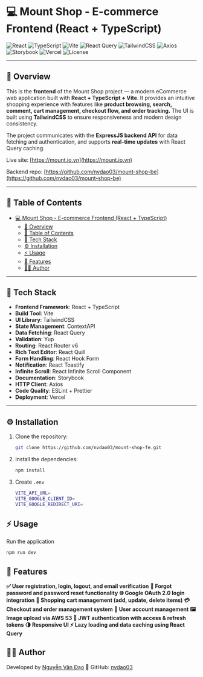 # 💻 Mount Shop - E-commerce Frontend (React + TypeScript)

![React](https://img.shields.io/badge/React-v18-blue)
![TypeScript](https://img.shields.io/badge/TypeScript-4%2Ex-blue?logo=typescript)
![Vite](https://img.shields.io/badge/Vite-Bundler-yellow)
![React Query](https://img.shields.io/badge/Data%20Fetching-React%20Query-ff69b4)
![TailwindCSS](https://img.shields.io/badge/Style-TailwindCSS-38bdf8)
![Axios](https://img.shields.io/badge/HTTP-Axios-orange)
![Storybook](https://img.shields.io/badge/UI-Storybook-ff4785)
![Vercel](https://img.shields.io/badge/Deploy-Vercel-black)
![License](https://img.shields.io/badge/License-MIT-lightgrey)

---

## 🚀 Overview

This is the **frontend** of the Mount Shop project — a modern eCommerce web application built with **React + TypeScript + Vite**.
It provides an intuitive shopping experience with features like **product browsing, search, comment, cart management, checkout flow, and order tracking.**
The UI is built using **TailwindCSS** to ensure responsiveness and modern design consistency.

The project communicates with the **ExpressJS backend API** for data fetching and authentication, and supports **real-time updates** with React Query caching.

Live site: [https://mount.io.vn](https://mount.io.vn)

Backend repo: [https://github.com/nvdao03/mount-shop-be](https://github.com/nvdao03/mount-shop-be)

---

## 📑 Table of Contents

- [💻 Mount Shop - E-commerce Frontend (React + TypeScript)](#-mount-shop---e-commerce-frontend-react--typescript)
  - [🚀 Overview](#-overview)
  - [📑 Table of Contents](#-table-of-contents)
  - [🧩 Tech Stack](#-tech-stack)
  - [⚙️ Installation](#️-installation)
  - [⚡ Usage](#-usage)
  - [🧠 Features](#-features)
  - [👨‍💻 Author](#-author)

---

## 🧩 Tech Stack

- **Frontend Framework**: React + TypeScript
- **Build Tool**: Vite
- **UI Library**: TailwindCSS
- **State Management**: ContextAPI
- **Data Fetching**: React Query
- **Validation**: Yup
- **Routing**: React Router v6
- **Rich Text Editor**: React Quill
- **Form Handling**: React Hook Form
- **Notification**: React Toastify
- **Infinite Scroll**: React Infinite Scroll Component
- **Documentation**: Storybook
- **HTTP Client**: Axios
- **Code Quality**: ESLint + Prettier
- **Deployment**: Vercel

---

## ⚙️ Installation

1. Clone the repository:

   ```bash
   git clone https://github.com/nvdao03/mount-shop-fe.git
   ```

2. Install the dependencies:

   ```bash
   npm install
   ```

3. Create `.env`

   ```bash
   VITE_API_URL=
   VITE_GOOGLE_CLIENT_ID=
   VITE_GOOGLE_REDIRECT_URI=
   ```

## ⚡ Usage

Run the application

```bash
npm run dev
```

## 🧠 Features

**✅ User registration, login, logout, and email verification**
**🔑 Forgot password and password reset functionality**
**🌐 Google OAuth 2.0 login integration**
**🛒 Shopping cart management (add, update, delete items)**
**💳 Checkout and order management system**
**👤 User account management**
**🖼️ Image upload via AWS S3**
**🔐 JWT authentication with access & refresh tokens**
**🌗 Responsive UI**
**⚡ Lazy loading and data caching using React Query**

## 👨‍💻 Author

Developed by [Nguyễn Văn Đạo](https://www.facebook.com/van.ao.547278) 🚀
GitHub: [nvdao03](https://github.com/nvdao03)
